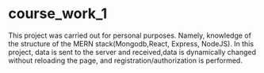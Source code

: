# course_work_1
This project was carried out for personal purposes. Namely, knowledge of the structure of the MERN stack(Mongodb,React, Express, NodeJS). In this project, data is sent to the server and received,data is dynamically changed without reloading the page, and registration/authorization is performed.
